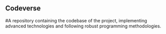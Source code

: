 ## Codeverse
#A repository containing the codebase of the project, implementing advanced technologies and following robust programming methodologies.
 
         
    
 
